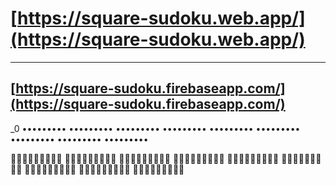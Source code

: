 # [https://square-sudoku.web.app/](https://square-sudoku.web.app/)

---------------------------------------------------------------------

## [https://square-sudoku.firebaseapp.com/](https://square-sudoku.firebaseapp.com/)

_0 ••••••••• ••••••••• ••••••••• ••••••••• ••••••••• ••••••••• ••••••••• ••••••••• •••••••••

🍎🍎🍎🥝🥝🥝💙💙💙
🍎🍎🍎🥝🥝🥝💙💙💙
🍎🍎🍎🥝🥝🥝💙💙💙
💙💙💙🍎🍎🍎🥝🥝🥝
💙💙💙🍎🍎🍎🥝🥝🥝
💙💙💙🍎🍎🍎🥝🥝🥝
🥝🥝🥝💙💙💙🍎🍎🍎
🥝🥝🥝💙💙💙🍎🍎🍎
🥝🥝🥝💙💙💙🍎🍎🍎
